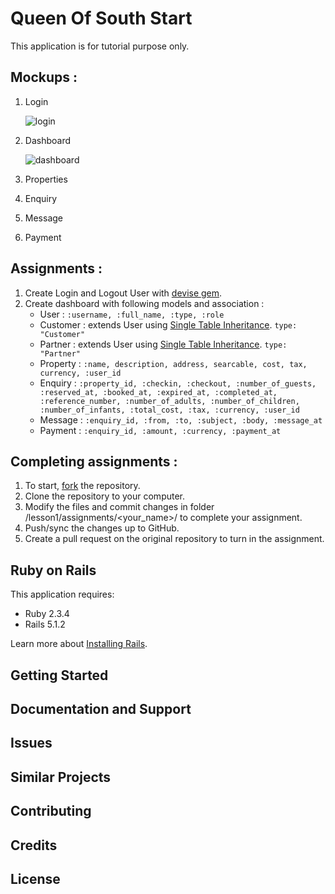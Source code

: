 Queen Of South Start
================

This application is for tutorial purpose only. 

Mockups :
-----------
 1. Login

    ![login](https://raw.githubusercontent.com/udn/rails-course/master/lesson1/queen-of-south-begin/public/mockup_login.png "Login")

 2. Dashboard

    ![dashboard](https://raw.githubusercontent.com/udn/rails-course/master/lesson1/queen-of-south-begin/public/mockup_dashboard.png "Dashboard")

 3. Properties
 4. Enquiry
 5. Message
 5. Payment
 

Assignments :
-----------
 1. Create Login and Logout User with [devise gem](https://github.com/plataformatec/devise).
 2. Create dashboard with following models and association : 
    - User : 
      `:username, :full_name, :type, :role`
    - Customer : extends User using [Single Table Inheritance](http://guides.rubyonrails.org/association_basics.html#single-table-inheritance).
      `type: "Customer"`
    - Partner : extends User using [Single Table Inheritance](http://guides.rubyonrails.org/association_basics.html#single-table-inheritance). 
      `type: "Partner"`
    - Property :
      `:name, description, address, searcable, cost, tax, currency, :user_id`
    - Enquiry : 
      `:property_id, :checkin, :checkout, :number_of_guests, :reserved_at, :booked_at, :expired_at, :completed_at, :reference_number, :number_of_adults, :number_of_children, :number_of_infants, :total_cost, :tax, :currency, :user_id`
    - Message : 
      `:enquiry_id, :from, :to, :subject, :body, :message_at`
    - Payment : 
      `:enquiry_id, :amount, :currency, :payment_at`


Completing assignments : 
-----------
 1. To start, [fork](https://github.com/udn/rails-course#fork-destination-box) the repository.
 2. Clone the repository to your computer.
 3. Modify the files and commit changes in folder /lesson1/assignments/<your_name>/<project> to complete your assignment.
 4. Push/sync the changes up to GitHub.
 5. Create a pull request on the original repository to turn in the assignment.

Ruby on Rails
-------------

This application requires:

- Ruby 2.3.4
- Rails 5.1.2

Learn more about [Installing Rails](http://railsapps.github.io/installing-rails.html).

Getting Started
---------------

Documentation and Support
-------------------------

Issues
-------------

Similar Projects
----------------

Contributing
------------

Credits
-------

License
-------
